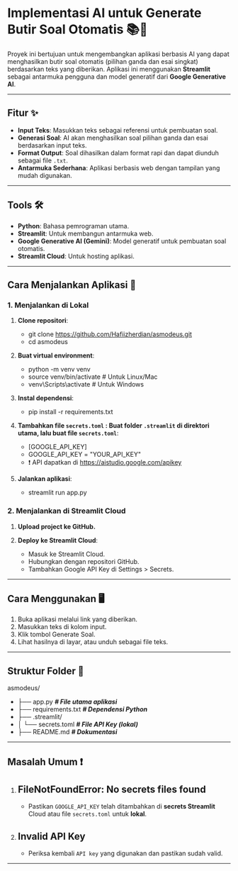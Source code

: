 # Implementasi AI untuk Generate Butir Soal Otomatis 📚🤖

Proyek ini bertujuan untuk mengembangkan aplikasi berbasis AI yang dapat menghasilkan butir soal otomatis (pilihan ganda dan esai singkat) berdasarkan teks yang diberikan. Aplikasi ini menggunakan **Streamlit** sebagai antarmuka pengguna dan model generatif dari **Google Generative AI**.

---

## Fitur ✨
- **Input Teks**: Masukkan teks sebagai referensi untuk pembuatan soal.
- **Generasi Soal**: AI akan menghasilkan soal pilihan ganda dan esai berdasarkan input teks.
- **Format Output**: Soal dihasilkan dalam format rapi dan dapat diunduh sebagai file `.txt`.
- **Antarmuka Sederhana**: Aplikasi berbasis web dengan tampilan yang mudah digunakan.

---

## Tools 🛠️
- **Python**: Bahasa pemrograman utama.
- **Streamlit**: Untuk membangun antarmuka web.
- **Google Generative AI (Gemini)**: Model generatif untuk pembuatan soal otomatis.
- **Streamlit Cloud**: Untuk hosting aplikasi.

---

## Cara Menjalankan Aplikasi 🚀

### 1. Menjalankan di Lokal
1. **Clone repositori**:
    - git clone https://github.com/Hafiizherdian/asmodeus.git
    - cd asmodeus
2. **Buat virtual environment**:
    - python -m venv venv
    - source venv/bin/activate  # Untuk Linux/Mac
    - venv\Scripts\activate     # Untuk Windows

3. **Instal dependensi**:
    - pip install -r requirements.txt

4. **Tambahkan file `secrets.toml` : Buat folder `.streamlit` di direktori utama, lalu buat file `secrets.toml`**:
    - [GOOGLE_API_KEY]
    - GOOGLE_API_KEY = "YOUR_API_KEY"
    - ❗ API dapatkan di https://aistudio.google.com/apikey

5. **Jalankan aplikasi**:
    - streamlit run app.py

### 2. Menjalankan di Streamlit Cloud
1. **Upload project ke GitHub.**

2. **Deploy ke Streamlit Cloud**:
    - Masuk ke Streamlit Cloud.
    - Hubungkan dengan repositori GitHub.
    - Tambahkan Google API Key di Settings > Secrets.

---

## Cara Menggunakan 🖥️
1. Buka aplikasi melalui link yang diberikan.
2. Masukkan teks di kolom input.
3. Klik tombol Generate Soal.
4. Lihat hasilnya di layar, atau unduh sebagai file teks.

---

## Struktur Folder 📂
asmodeus/
- ├── app.py                 ***# File utama aplikasi***
- ├── requirements.txt       ***# Dependensi Python***
- ├── .streamlit/
- │   └── secrets.toml       ***# File API Key (lokal)***
- ├── README.md              ***# Dokumentasi***

---

## Masalah Umum ❗
1. ## FileNotFoundError: No secrets files found
    - Pastikan `GOOGLE_API_KEY` telah ditambahkan di **secrets Streamlit** Cloud atau file `secrets.toml` untuk **lokal**.
2. ## Invalid API Key
    - Periksa kembali `API key` yang digunakan dan pastikan sudah valid.

---

